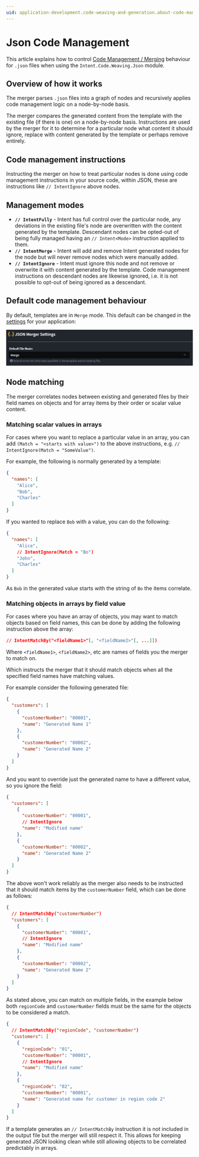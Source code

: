 ```yaml
---
uid: application-development.code-weaving-and-generation.about-code-management-json
---
```

# Json Code Management

This article explains how to control [Code Management / Merging](xref:application-development.code-management.about-code-management) behaviour for `.json` files when using the `Intent.Code.Weaving.Json` module.

## Overview of how it works

The merger parses `.json` files into a graph of nodes and recursively applies code management logic on a node-by-node basis.

The merger compares the generated content from the template with the existing file (if there is one) on a node-by-node basis. Instructions are used by the merger for it to determine for a particular node what content it should ignore, replace with content generated by the template or perhaps remove entirely.

## Code management instructions

Instructing the merger on how to treat particular nodes is done using code management instructions in your source code, within JSON, these are instructions like `// IntentIgnore` above nodes.

## Management modes

- **`// IntentFully`** - Intent has full control over the particular node, any deviations in the existing file's node are overwritten with the content generated by the template. Descendant nodes can be opted-out of being fully managed having an `// Intent<Mode>` instruction applied to them.
- **`// IntentMerge`** - Intent will add and remove Intent generated nodes for the node but will never remove nodes which were manually added.
- **`// IntentIgnore`** - Intent must ignore this node and not remove or overwrite it with content generated by the template. Code management instructions on descendant nodes are likewise ignored, i.e. it is not possible to opt-out of being ignored as a descendant.

## Default code management behaviour

By default, templates are in `Merge` mode. This default can be changed in the [settings](xref:module-building.application-settings) for your application:

![JSON Merger Settings](images/json-merger-settings.png)

## Node matching

The merger correlates nodes between existing and generated files by their field names on objects and for array items by their order or scalar value content.

### Matching scalar values in arrays

For cases where you want to replace a particular value in an array, you can add `(Match = "<starts with value>")` to the above instructions, e.g. `// IntentIgnore(Match = "SomeValue")`.

For example, the following is normally generated by a template:

```json
{
  "names": [
    "Alice",
    "Bob",
    "Charles"
  ]
}
```

If you wanted to replace `Bob` with a value, you can do the following:

```json
{
  "names": [
    "Alice",
    // IntentIgnore(Match = "Bo")
    "John",
    "Charles"
  ]
}
```

As `Bob` in the generated value starts with the string of `Bo` the items correlate.

### Matching objects in arrays by field value

For cases where you have an array of objects, you may want to match objects based on field names, this can be done by adding the following instruction above the array:

```json
// IntentMatchBy("<fieldName1>"[, "<fieldName2>"[, ...]])
```

Where `<fieldName1>`, `<fieldName2>`, etc are names of fields you the merger to match on.

Which instructs the merger that it should match objects when all the specified field names have matching values.

For example consider the following generated file:

```json
{
  "customers": [
    {
      "customerNumber": "00001",
      "name": "Generated Name 1"
    },
    {
      "customerNumber": "00002",
      "name": "Generated Name 2"
    }
  ]
}
```

And you want to override just the generated name to have a different value, so you ignore the field:

```json
{
  "customers": [
    {
      "customerNumber": "00001",
      // IntentIgnore
      "name": "Modified name"
    },
    {
      "customerNumber": "00002",
      "name": "Generated Name 2"
    }
  ]
}
```

The above won't work reliably as the merger also needs to be instructed that it should match items by the `customerNumber` field, which can be done as follows:

```json
{
  // IntentMatchBy("customerNumber")
  "customers": [
    {
      "customerNumber": "00001",
      // IntentIgnore
      "name": "Modified name"
    },
    {
      "customerNumber": "00002",
      "name": "Generated Name 2"
    }
  ]
}
```

As stated above, you can match on multiple fields, in the example below both `regionCode` and `customerNumber` fields must be the same for the objects to be considered a match.

```json
{
  // IntentMatchBy("regionCode", "customerNumber")
  "customers": [
    {
      "regionCode": "01",
      "customerNumber": "00001",
      // IntentIgnore
      "name": "Modified name"
    },
    {
      "regionCode": "02",
      "customerNumber": "00001",
      "name": "Generated name for customer in region code 2"
    }
  ]
}
```

If a template generates an `// IntentMatchBy` instruction it is not included in the output file but the merger will still respect it. This allows for keeping generated JSON looking clean while still allowing objects to be correlated predictably in arrays.
